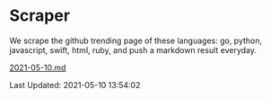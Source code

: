 # Scraper

We scrape the github trending page of these languages: go, python, javascript, swift, html, ruby, and push a markdown result everyday.

[2021-05-10.md](https://github.com/henson/Scraper/blob/master/2021-05-10.md)

Last Updated: 2021-05-10 13:54:02